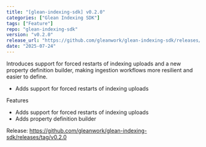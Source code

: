 ```yaml
---
title: "[glean-indexing-sdk] v0.2.0"
categories: ["Glean Indexing SDK"]
tags: ["Feature"]
repo: "glean-indexing-sdk"
version: "v0.2.0"
release_url: "https://github.com/gleanwork/glean-indexing-sdk/releases/tag/v0.2.0"
date: "2025-07-24"
---
```

Introduces support for forced restarts of indexing uploads and a new property definition builder, making ingestion workflows more resilient and easier to define.

- Adds support for forced restarts of indexing uploads

Features
- Adds support for forced restarts of indexing uploads
- Adds property definition builder

Release: https://github.com/gleanwork/glean-indexing-sdk/releases/tag/v0.2.0
